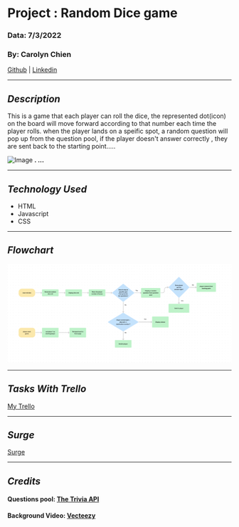 # Project : Random Dice game

### Data: 7/3/2022

### By: Carolyn Chien

[Github](https://github.com/Carolynchien) |
[Linkedin](https://www.linkedin.com/in/yin-ting-chien-6a14b8161/)

---

## _*Description*_

This is a game that each player can roll the dice, the represented dot(icon) on the board will move forward according to that number each time the player rolls.
when the player lands on a speific spot, a random question will pop up from the question pool, if the player doesn't answer correctly , they are sent back to the starting point.....

![Image](https://i.ytimg.com/vi/5RgH4TwHhMU/maxresdefault.jpg)
**. ...**

---

## _*Technology Used*_

- HTML
- Javascript
- CSS

---

## _*Flowchart*_

![Image](Flowchart.png)

---

## _*Tasks With Trello*_

[My Trello](https://trello.com/b/Km6pcS9v/project1)

---

## _*Surge*_

[Surge](https://overrated11-paper.surge.sh/)

---

## _*Credits*_

#### Questions pool: [The Trivia API](https://the-trivia-api.com)

#### Background Video: [Vecteezy](https://www.vecteezy.com/free-videos/cartoon-landscape)
